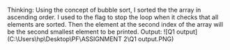 Thinking: 
Using the concept of bubble sort, I sorted the the array in ascending order. I used to the flag to stop the loop when it checks that all 
elements are sorted. Then the element at the second index of the array will be the second smallest element to be printed.
Output:
![Q1 output](C:\Users\hp\Desktop\PF\ASSIGNMENT 2\Q1 output.PNG)
